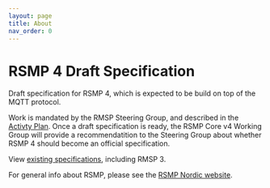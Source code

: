 ```yaml
---
layout: page
title: About
nav_order: 0
---
```


# RSMP 4 Draft Specification
Draft specification for RSMP 4, which is expected to be build on top of the MQTT protocol.

Work is mandated by the RMSP Steering Group, and described in the [Activty Plan](
https://rsmp-nordic.org/plan/#draft-for-core-specification-40-ongoing). Once a draft specification is ready, the RSMP Core v4 Working Group will provide a recommendatition to the Steering Group about whether RSMP 4 should become an official specification.

View [existing specifications](https://rsmp-nordic.org/specification/), including RMSP 3.

For general info about RSMP, please see the [RSMP Nordic website](https://rsmp-nordic-org).
